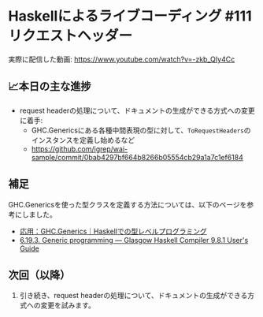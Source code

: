 # Haskellによるライブコーディング #111 リクエストヘッダー

実際に配信した動画: <https://www.youtube.com/watch?v=-zkb_QIy4Cc>

## 📈本日の主な進捗

- request headerの処理について、ドキュメントの生成ができる方式への変更に着手:
    - GHC.Genericsにある各種中間表現の型に対して、`ToRequestHeaders`のインスタンスを定義し始めるなど
    - <https://github.com/igrep/wai-sample/commit/0bab4297bf664b8266b05554cb29a1a7c1ef6184>

## 補足

GHC.Genericsを使った型クラスを定義する方法については、以下のページを参考にしました。

- [応用：GHC.Generics｜Haskellでの型レベルプログラミング](https://zenn.dev/mod_poppo/books/haskell-type-level-programming/viewer/ghc-generics)
- [6.19.3. Generic programming — Glasgow Haskell Compiler 9.8.1 User's Guide](https://downloads.haskell.org/ghc/latest/docs/users_guide/exts/generics.html)

## 次回（以降）

1. 引き続き、request headerの処理について、ドキュメントの生成ができる方式への変更を試みます。
